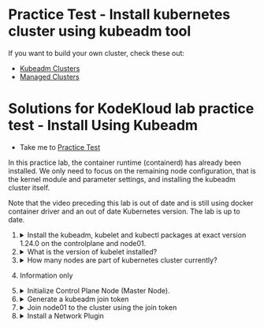 # Practice Test - Install kubernetes cluster using kubeadm tool

If you want to build your own cluster, check these out:

* [Kubeadm Clusters](../../kubeadm-clusters/)
* [Managed Clusters](../../managed-clusters/)

# Solutions for KodeKloud lab practice test - Install Using Kubeadm

* Take me to [Practice Test](https://kodekloud.com/topic/practice-test-deploy-a-kubernetes-cluster-using-kubeadm/)

In this practice lab, the container runtime (containerd) has already been installed. We only need to focus on the remaining node configuration, that is the kernel module and parameter settings, and installing the kubeadm cluster itself.

Note that the video preceding this lab is out of date and is still using docker container driver and an out of date Kubernetes version. The lab is up to date.

  1. <details>
      <summary>Install the kubeadm, kubelet and kubectl packages at exact version 1.24.0 on the controlplane and node01.</summary>

      Run the following two steps on both `controlplane` and `node01` (use `ssh node01` to get to the worker node).

      1. Configure kernel parameters

         ```
         cat <<EOF | tee /etc/modules-load.d/k8s.conf
         overlay
         br_netfilter
         EOF

         cat <<EOF | tee /etc/sysctl.d/k8s.conf
         net.bridge.bridge-nf-call-ip6tables = 1
         net.bridge.bridge-nf-call-iptables = 1
         net.ipv4.ip_forward = 1
         EOF

         sysctl --system
         ```

      2. Install kubernetes binaries

         Note that because you are logged into the lab as `root`, the use of `sudo` is not required.

         ```
         apt-get update
         apt-get install -y apt-transport-https ca-certificates curl

         mkdir -m 755 /etc/apt/keyrings

         curl -fsSL https://pkgs.k8s.io/core:/stable:/v1.27/deb/Release.key | gpg --dearmor -o /etc/apt/keyrings/kubernetes-apt-keyring.gpg

         echo 'deb [signed-by=/etc/apt/keyrings/kubernetes-apt-keyring.gpg] https://pkgs.k8s.io/core:/stable:/v1.27/deb/ /' | tee /etc/apt/sources.list.d/kubernetes.list

         apt-get update

         # To see the new version labels
         apt-cache madison kubeadm

         apt-get install -y kubelet=1.27.0-2.1 kubeadm=1.27.0-2.1 kubectl=1.27.0-2.1

         apt-mark hold kubelet kubeadm kubectl
         ```

      </details>

  1. <details>
      <summary>What is the version of kubelet installed?</summary>

      ```
      kubelet version
      ```

      You will get an error message because the cluster isn't installed yet, but it will tell you its version.

      </details>

  1. <details>
      <summary>How many nodes are part of kubernetes cluster currently?</summary>

      Are you able to run `kubectl get nodes`? Have you run `kubeadm init` yet?

      No, so there are no nodes.

      > 0

      </details>

  1. Information only

  1. <details>
      <summary>Initialize Control Plane Node (Master Node).</summary>

      Use the following options:

      * `apiserver-advertise-address` - Use the IP address allocated to eth0 on the controlplane node
      * `apiserver-cert-extra-sans`` - Set it to`controlplane`
      * `pod-network-cidr` - Set to `10.244.0.0/16`

      Once done, set up the default kubeconfig file and wait for node to be part of the cluster.

      1. Get the IP address of the `eth0` adapter of the controlplane

         ```
         ifconfig eth0
         ```

         Take the value printed for `inet` in the output. This will be something like the following, but can be different each time you run the lab.

         > 10.13.26.9

      1. Run `kubeadm init` using the IP address determined above for `--apiserver-advertise-address`

         ```
         kubeadm init \
            --apiserver-cert-extra-sans=controlplane \
            --apiserver-advertise-address 10.13.26.9 \
            --pod-network-cidr=10.244.0.0/16
         ```

      1. Set up the default kubeconfig file

         ```
         mkdir ~/.kube
         cp /etc/kubernetes/admin.conf ~/.kube/config
         ```

      </details>

  1. <details>
      <summary>Generate a kubeadm join token</summary>

      You can copy the join command output by `kubeadm init` which looks like

      ```
      kubeadm join 10.13.26.9:6443 --token cpwmot.ldhadf3cokvyyx60 \
        --discovery-token-ca-cert-hash sha256:ea3a622922315b14b289c6efd7b1a77cbf81d29f6ddaf03472c304b6d3228c06
      ```

      Note it will be different each time you do the lab.

      </details>

  1. <details>
      <summary>Join node01 to the cluster using the join token</summary>

      1. `ssh` onto `node01` and paste the join command from above
      1. Return to the controlplane node
      1. Run `kubectl get nodes`. Note that both nodes are `NotReady`. This is OK because we have not yet installed networking.

      </details>

  1. <details>
      <summary>Install a Network Plugin</summary>

      1. Install flannel

         Click on "Install Netowrk Plugin" tab above the terminal. Find the link to Flannel in the page that comes up

         ```
         kubectl apply -f https://github.com/flannel-io/flannel/releases/latest/download/kube-flannel.yml
         ```

      2. Wait 30 seconds or so, then run `kubectl get nodes`. Nodes should now be ready.

      </details>
